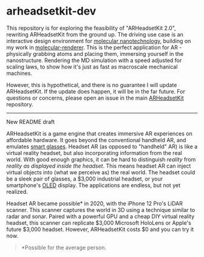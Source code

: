 # arheadsetkit-dev

This repository is for exploring the feasibility of "ARHeadsetKit 2.0", rewriting ARHeadsetKit from the ground up. The driving use case is an interactive design environment for [molecular nanotechnology](https://en.wikipedia.org/wiki/Molecular_nanotechnology), building on my work in [molecular-renderer](https://github.com/philipturner/molecular-renderer). This is the perfect application for AR - physically grabbing atoms and placing them, immersing yourself in the nanostructure. Rendering the MD simulation with a speed adjusted for scaling laws, to show how it's just as fast as macroscale mechanical machines.

However, this is hypothetical, and there is no guarantee I will update ARHeadsetKit. If the update does happen, it will be in the far future. For questions or concerns, please open an issue in the main [ARHeadsetKit](https://github.com/philipturner/arheadsetkit) repository.

---

New README draft

ARHeadsetKit is a game engine that creates immersive AR experiences on affordable hardware. It goes beyond the conventional handheld AR, and emulates [smart glasses](https://en.wikipedia.org/wiki/Smartglasses). Headset AR (as opposed to "handheld" AR) is like a virtual reality headset, but also incorporating information from the real world. With good enough graphics, it can be hard to distinguish _reality_ from _reality as displayed inside the headset_. This means headset AR can inject virtual objects into (what we perceive as) the real world. The headset could be a sleek pair of glasses, a $3,000 industrial headset, or your smartphone's [OLED](https://en.wikipedia.org/wiki/OLED) display. The applications are endless, but not yet realized.

Headset AR became possible\* in 2020, with the iPhone 12 Pro's LiDAR scanner. This scanner captures the world in 3D using a technique similar to radar and sonar. Paired with a powerful GPU and a cheap DIY virtual reality headset, this scanner can replicate $3,000 Microsoft HoloLens or Apple's future $3,000 headset. However, ARHeadsetKit costs $0 and you can try it now.

> \*Possible for the average person.
